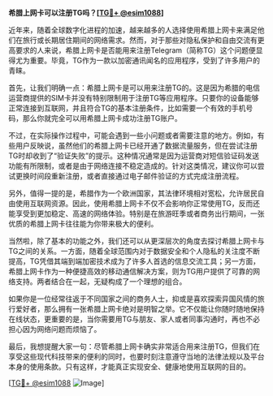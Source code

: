 **希腊上网卡可以注册TG吗？[[TG💪+ @esim1088](https://t.me/s/esim1088)]**

近年来，随着全球数字化进程的加速，越来越多的人选择使用希腊上网卡来满足他们在旅行或长期居住期间的网络需求。然而，对于那些对隐私保护和自由交流有更高要求的人来说，希腊上网卡是否能用来注册Telegram（简称TG）这个问题便显得尤为重要。毕竟，TG作为一款以加密通讯闻名的应用程序，受到了许多用户的青睐。

首先，让我们明确一点：希腊上网卡是可以用来注册TG的。这是因为希腊的电信运营商提供的SIM卡并没有特别限制用于注册TG等应用程序。只要你的设备能够正常连接到互联网，并且符合TG的基本注册条件，比如需要一个有效的手机号码，那么你就完全可以用希腊上网卡成功注册TG账户。

不过，在实际操作过程中，可能会遇到一些小问题或者需要注意的地方。例如，有些用户反映说，虽然他们的希腊上网卡已经开通了数据流量服务，但在尝试注册TG时却收到了“验证失败”的提示。这种情况通常是因为运营商对短信验证码发送功能有所限制，或者是由于网络连接不稳定造成的。针对这类情况，建议你可以尝试更换时间段重新注册，或者直接通过电子邮件验证的方式完成注册流程。

另外，值得一提的是，希腊作为一个欧洲国家，其法律环境相对宽松，允许居民自由使用互联网资源。因此，使用希腊上网卡不仅不会影响你正常使用TG，反而还能享受到更加稳定、高速的网络体验。特别是在旅游旺季或者商务出行期间，一张优质的希腊上网卡往往能为你带来极大的便利。

当然啦，除了基本的功能之外，我们还可以从更深层次的角度去探讨希腊上网卡与TG之间的关系。一方面，随着全球范围内对于数据安全和个人隐私的关注度不断提高，TG凭借其端到端加密技术成为了许多人首选的信息交流工具；另一方面，希腊上网卡作为一种便捷高效的移动通信解决方案，则为TG用户提供了可靠的网络支持。两者结合在一起，无疑构成了一个理想的组合。

如果你是一位经常往返于不同国家之间的商务人士，抑或是喜欢探索异国风情的旅行爱好者，那么拥有一张希腊上网卡绝对是明智之举。它不仅能让你随时随地保持在线状态，更重要的是，当你需要用TG与朋友、家人或者同事沟通时，再也不必担心因为网络问题而烦恼了。

最后，我想提醒大家一句：尽管希腊上网卡确实非常适合用来注册TG，但我们在享受这些现代科技带来的便利的同时，也要时刻注意遵守当地的法律法规以及平台本身的使用条款。只有这样，才能真正实现安全、健康地使用互联网的目的。

[[TG💪+ @esim1088](https://t.me/s/esim1088) ![Image](https://i.postimg.cc/4NQfJmqS/Snipaste-2025-05-13-00-14-12.png)]
